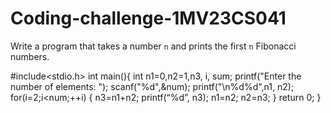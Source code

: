# Coding-challenge-1MV23CS041

Write a program that takes a number `n` and prints the first `n` Fibonacci numbers.

#include<stdio.h>
int main(){
        int n1=0,n2=1,n3, i, sum;
        printf("Enter the number of elements: ");
        scanf("%d",&num);
        printf("\n%d%d",n1, n2);
        for(i=2;i<num;++i)
        {
                 n3=n1+n2;
                 printf(“%d”, n3);
                 n1‎=n2;
                 n2=n3;
        }
        return 0;
}
